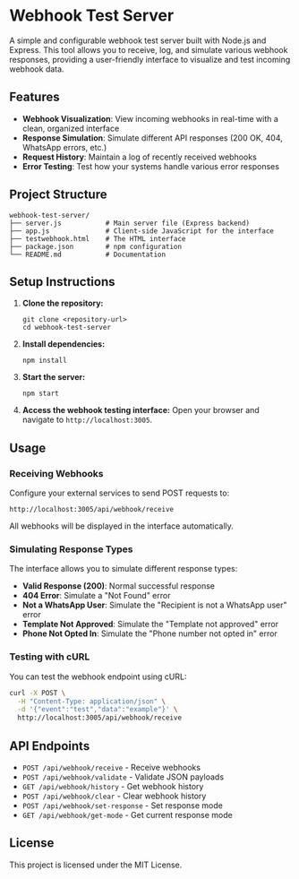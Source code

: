 # Webhook Test Server

A simple and configurable webhook test server built with Node.js and Express. This tool allows you to receive, log, and simulate various webhook responses, providing a user-friendly interface to visualize and test incoming webhook data.

## Features

- **Webhook Visualization**: View incoming webhooks in real-time with a clean, organized interface
- **Response Simulation**: Simulate different API responses (200 OK, 404, WhatsApp errors, etc.)
- **Request History**: Maintain a log of recently received webhooks
- **Error Testing**: Test how your systems handle various error responses

## Project Structure

```
webhook-test-server/
├── server.js           # Main server file (Express backend)
├── app.js              # Client-side JavaScript for the interface
├── testwebhook.html    # The HTML interface
├── package.json        # npm configuration
└── README.md           # Documentation
```

## Setup Instructions

1. **Clone the repository:**
   ```
   git clone <repository-url>
   cd webhook-test-server
   ```

2. **Install dependencies:**
   ```
   npm install
   ```

3. **Start the server:**
   ```
   npm start
   ```

4. **Access the webhook testing interface:**
   Open your browser and navigate to `http://localhost:3005`.

## Usage

### Receiving Webhooks

Configure your external services to send POST requests to:
```
http://localhost:3005/api/webhook/receive
```
All webhooks will be displayed in the interface automatically.

### Simulating Response Types

The interface allows you to simulate different response types:

- **Valid Response (200)**: Normal successful response
- **404 Error**: Simulate a "Not Found" error
- **Not a WhatsApp User**: Simulate the "Recipient is not a WhatsApp user" error
- **Template Not Approved**: Simulate the "Template not approved" error
- **Phone Not Opted In**: Simulate the "Phone number not opted in" error

### Testing with cURL

You can test the webhook endpoint using cURL:

```sh
curl -X POST \
  -H "Content-Type: application/json" \
  -d '{"event":"test","data":"example"}' \
  http://localhost:3005/api/webhook/receive
```

## API Endpoints

- `POST /api/webhook/receive` - Receive webhooks
- `POST /api/webhook/validate` - Validate JSON payloads
- `GET /api/webhook/history` - Get webhook history
- `POST /api/webhook/clear` - Clear webhook history
- `POST /api/webhook/set-response` - Set response mode
- `GET /api/webhook/get-mode` - Get current response mode

## License

This project is licensed under the MIT License.